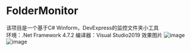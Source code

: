 # FolderMonitor
该项目是一个基于C# Winform，DevExpress的监控文件夹小工具   
环境：.Net Framework 4.7.2   编译器：Visual Studio2019
效果图片
<img>![image](https://github.com/wsmzzs/FolderMonitor/assets/147305608/f83b5ba3-9abf-4fa9-a765-d25d98627550)<img>
<img>![image](https://github.com/wsmzzs/FolderMonitor/assets/147305608/47f31dde-54a0-4659-be97-ef4f2d3ce64e)<img>
